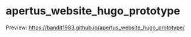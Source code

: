# apertus_website_hugo_prototype

Preview: <https://bandit1983.github.io/apertus_website_hugo_prototype/>